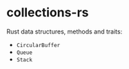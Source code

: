 # collections-rs

Rust data structures, methods and traits:

- `CircularBuffer`
- `Queue`
- `Stack`
